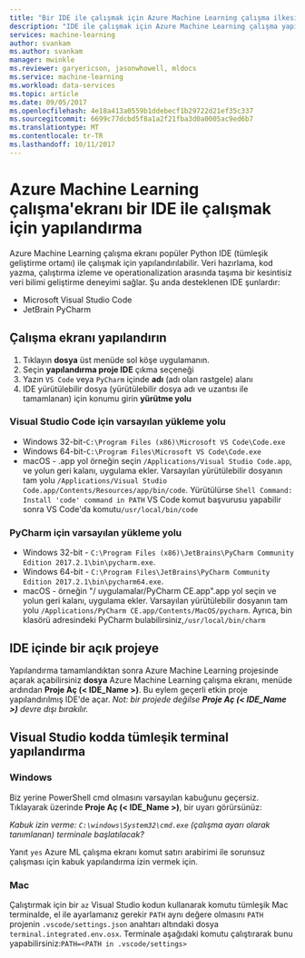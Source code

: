 ```yaml
---
title: "Bir IDE ile çalışmak için Azure Machine Learning çalışma ilkesi nasıl yapılandırılır?  | Microsoft Belgeleri"
description: "IDE ile çalışmak için Azure Machine Learning çalışma yapılandırma için bir kılavuz."
services: machine-learning
author: svankam
ms.author: svankam
manager: mwinkle
ms.reviewer: garyericson, jasonwhowell, mldocs
ms.service: machine-learning
ms.workload: data-services
ms.topic: article
ms.date: 09/05/2017
ms.openlocfilehash: 4e18a413a0559b1ddebecf1b29722d21ef35c337
ms.sourcegitcommit: 6699c77dcbd5f8a1a2f21fba3d0a0005ac9ed6b7
ms.translationtype: MT
ms.contentlocale: tr-TR
ms.lasthandoff: 10/11/2017
---
```

# <a name="how-to-configure-azure-machine-learning-workbench-to-work-with-an-ide"></a>Azure Machine Learning çalışma'ekranı bir IDE ile çalışmak için yapılandırma 

Azure Machine Learning çalışma ekranı popüler Python IDE (tümleşik geliştirme ortamı) ile çalışmak için yapılandırılabilir. Veri hazırlama, kod yazma, çalıştırma izleme ve operationalization arasında taşıma bir kesintisiz veri bilimi geliştirme deneyimi sağlar. Şu anda desteklenen IDE şunlardır:
- Microsoft Visual Studio Code 
- JetBrain PyCharm 

## <a name="configure-workbench"></a>Çalışma ekranı yapılandırın
1. Tıklayın **dosya** üst menüde sol köşe uygulamanın. 
2. Seçin **yapılandırma proje IDE** çıkma seçeneği 
3. Yazın `VS Code` veya `PyCharm` içinde **adı** (adı olan rastgele) alanı
4. IDE yürütülebilir dosya (yürütülebilir dosya adı ve uzantısı ile tamamlanan) için konumu girin **yürütme yolu**

### <a name="default-install-path-for-visual-studio-code"></a>Visual Studio Code için varsayılan yükleme yolu  

* Windows 32-bit-`C:\Program Files (x86)\Microsoft VS Code\Code.exe`
* Windows 64-bit-`C:\Program Files\Microsoft VS Code\Code.exe`
* macOS - .app yol örneğin seçin `/Applications/Visual Studio Code.app`, ve yolun geri kalanı, uygulama ekler. Varsayılan yürütülebilir dosyanın tam yolu `/Applications/Visual Studio Code.app/Contents/Resources/app/bin/code`. Yürütülürse `Shell Command: Install 'code' command in PATH` VS Code komut başvurusu yapabilir sonra VS Code'da komutu`/usr/local/bin/code`

### <a name="default-install-path-for-pycharm"></a>PyCharm için varsayılan yükleme yolu 

* Windows 32-bit - `C:\Program Files (x86)\JetBrains\PyCharm Community Edition 2017.2.1\bin\pycharm.exe`. 
* Windows 64-bit - `C:\Program Files\JetBrains\PyCharm Community Edition 2017.2.1\bin\pycharm64.exe`.
* macOS - örneğin "/ uygulamalar/PyCharm CE.app".app yol seçin ve yolun geri kalanı, uygulama ekler. Varsayılan yürütülebilir dosyanın tam yolu `/Applications/PyCharm CE.app/Contents/MacOS/pycharm`. Ayrıca, bin klasörü adresindeki PyCharm bulabilirsiniz,`/usr/local/bin/charm`

## <a name="open-project-in-ide"></a>IDE içinde bir açık projeye 
Yapılandırma tamamlandıktan sonra Azure Machine Learning projesinde açarak açabilirsiniz **dosya** Azure Machine Learning çalışma ekranı, menüde ardından **Proje Aç (< IDE_Name >)**. Bu eylem geçerli etkin proje yapılandırılmış IDE'de açar. _Not: bir projede değilse **Proje Aç (< IDE_Name >)** devre dışı bırakılır._

## <a name="configuring-the-integrated-terminal-in-visual-studio-code"></a>Visual Studio kodda tümleşik terminal yapılandırma

### <a name="windows"></a>Windows 
Biz yerine PowerShell cmd olmasını varsayılan kabuğunu geçersiz. Tıklayarak üzerinde **Proje Aç (< IDE_Name >)**, bir uyarı görürsünüz: 

_Kabuk izin verme: `C:\windows\System32\cmd.exe` (çalışma ayarı olarak tanımlanan) terminale başlatılacak?_

Yanıt `yes` Azure ML çalışma ekranı komut satırı arabirimi ile sorunsuz çalışması için kabuk yapılandırma izin vermek için.

### <a name="mac"></a>Mac
Çalıştırmak için bir `az` Visual Studio kodun kullanarak komutu tümleşik Mac terminalde, el ile ayarlamanız gerekir `PATH` aynı değere olmasını `PATH` projenin `.vscode/settings.json` anahtarı altındaki dosya `terminal.integrated.env.osx`. Terminale aşağıdaki komutu çalıştırarak bunu yapabilirsiniz:`PATH=<PATH in .vscode/settings>`
